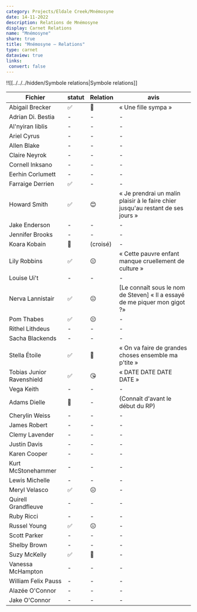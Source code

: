 ```yaml
---
category: Projects/Eldale Creek/Mnémosyne
date: 14-11-2022
description: Relations de Mnémosyne
display: Carnet Relations
name: "Mnémosyne"
share: true
title: "Mnémosyne — Relations"
type: carnet
dataview: true
links:
 convert: false
---
```


!![[../../../hidden/Symbole relations|Symbole relations]]

| Fichier                                                                                      | statut | Relation | avis                                                                            |
| -------------------------------------------------------------------------------------------- | ------ | -------- | ------------------------------------------------------------------------------- |
| Abigail Brecker                     | ✅      | 🙂       | « Une fille sympa »                                                             |
| Adrian Di. Bestia                 | \-     | \-       | \-                                                                              |
| Al'nyiran Iiblis                   | \-     | \-       | \-                                                                              |
| Ariel Cyrus                             | \-     | \-       | \-                                                                              |
| Allen Blake                             | \-     | \-       | \-                                                                              |
| Claire Neyrok                         | \-     | \-       | \-                                                                              |
| Cornell Inksano                     | \-     | \-       | \-                                                                              |
| Eerhin Corlumett                   | \-     | \-       | \-                                                                              |
| Farraige Derrien                   | ✅      | \-       | \-                                                                              |
| Howard Smith                           | ✅      | 😊       | « Je prendrai un malin plaisir à le faire chier jusqu'au restant de ses jours » |
| Jake Enderson                         | \-     | \-       | \-                                                                              |
| Jennifer Brooks                     | \-     | \-       | \-                                                                              |
| Koara Kobain                           | 👀     | (croisé) | \-                                                                              |
| Lily Robbins                           | ✅      | 😐       | « Cette pauvre enfant manque cruellement de culture »                           |
| Louise Ui't                             | \-     | \-       | \-                                                                              |
| Nerva Lannistair                   | ✅      | 😐       | [Le connaît sous le nom de Steven] « Il a essayé de me piquer mon gigot ?»      |
| Pom Thabes                               | ✅      | 😐       | \-                                                                              |
| Rithel Lithdeus                     | \-     | \-       | \-                                                                              |
| Sacha Blackends                     | \-     | \-       | \-                                                                              |
| Stella Étoile                         | ✅      | 🤩       | « On va faire de grandes choses ensemble ma p'tite »                            |
| Tobias Junior Ravenshield | ✅      | 😘       | « DATE DATE DATE DATE »                                                         |
| Vega Keith                               | \-     | \-       | \-                                                                              |
| Adams Dielle                          | 💭     | \-       | (Connaît d'avant le début du RP)                                                |
| Cherylin Weiss                      | \-     | \-       | \-                                                                              |
| James Robert                          | \-     | \-       | \-                                                                              |
| Clemy Lavender                      | \-     | \-       | \-                                                                              |
| Justin Davis                          | \-     | \-       | \-                                                                              |
| Karen Cooper                          | \-     | \-       | \-                                                                              |
| Kurt McStonehammer              | \-     | \-       | \-                                                                              |
| Lewis Michelle                      | \-     | \-       | \-                                                                              |
| Meryl Velasco                        | ✅      | 😐       | \-                                                                              |
| Quirell Grandfleuve            | \-     | \-       | \-                                                                              |
| Ruby Ricci                              | \-     | \-       | \-                                                                              |
| Russel Young                          | ✅      | 😐       | \-                                                                              |
| Scott Parker                          | \-     | \-       | \-                                                                              |
| Shelby Brown                          | \-     | \-       | \-                                                                              |
| Suzy McKelly                          | ✅      | 🥰       | \-                                                                              |
| Vanessa McHampton                | \-     | \-       | \-                                                                              |
| William Felix Pauss            | \-     | \-       | \-                                                                              |
| Alazée O'Connor              | \-     | \-       | \-                                                                              |
| Jake O'Connor                  | \-     | \-       | \-                                                                              |

